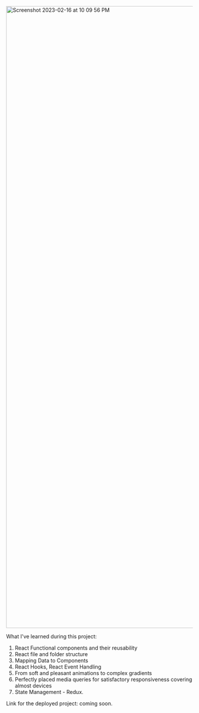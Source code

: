 <img width="1679" alt="Screenshot 2023-02-16 at 10 09 56 PM" src="https://user-images.githubusercontent.com/61883780/219563320-61d2d109-53e4-4049-8446-cad086a1186d.png">

What I've learned during this project: 

1. React Functional components and their reusability
2. React file and folder structure
3. Mapping Data to Components
4. React Hooks, React Event Handling
5. From soft and pleasant animations to complex gradients
6. Perfectly placed media queries for satisfactory responsiveness covering almost devices
7. State Management - Redux.


Link for the deployed project: coming soon.
